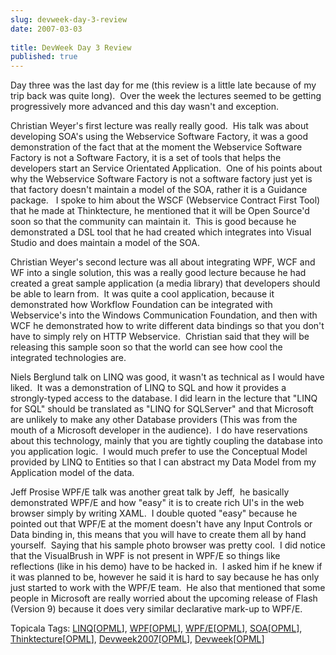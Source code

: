 ```yaml
---
slug: devweek-day-3-review
date: 2007-03-03
 
title: DevWeek Day 3 Review
published: true
---
```

<p>Day three was the last day for me (this review is a little late because of my trip back was quite long).  Over the week the lectures seemed to be getting progressively more advanced and this day wasn't and exception.</p> <p>Christian Weyer's first lecture was really really good.  His talk was about developing SOA's using the Webservice Software Factory, it was a good demonstration of the fact that at the moment the Webservice Software Factory is not a Software Factory, it is a set of tools that helps the developers start an Service Orientated Application.  One of his points about why the Webservice Software Factory is not a software factory just yet is that factory doesn't maintain a model of the SOA, rather it is a Guidance package.   I spoke to him about the WSCF (Webservice Contract First Tool) that he made at Thinktecture, he mentioned that it will be Open Source'd soon so that the community can maintain it.  This is good because he demonstrated a DSL tool that he had created which integrates into Visual Studio and does maintain a model of the SOA.</p> <p>Christian Weyer's second lecture was all about integrating WPF, WCF and WF into a single solution, this was a really good lecture because he had created a great sample application (a media library) that developers should be able to learn from.  It was quite a cool application, because it demonstrated how Workflow Foundation can be integrated with Webservice's into the Windows Communication Foundation, and then with WCF he demonstrated how to write different data bindings so that you don't have to simply rely on HTTP Webservice.  Christian said that they will be releasing this sample soon so that the world can see how cool the integrated technologies are.</p> <p>Niels Berglund talk on LINQ was good, it wasn't as technical as I would have liked.  It was a demonstration of LINQ to SQL and how it provides a strongly-typed access to the database. I did learn in the lecture that "LINQ for SQL" should be translated as "LINQ for SQLServer" and that Microsoft are unlikely to make any other Database providers (This was from the mouth of a Microsoft developer in the audience).  I do have reservations about this technology, mainly that you are tightly coupling the database into you application logic.  I would much prefer to use the Conceptual Model provided by LINQ to Entities so that I can abstract my Data Model from my Application model of the data.</p> <p>Jeff Prosise WPF/E talk was another great talk by Jeff,  he basically demonstrated WPF/E and how "easy" it is to create rich UI's in the web browser simply by writing XAML.  I double quoted "easy" because he pointed out that WPF/E at the moment doesn't have any Input Controls or Data binding in, this means that you will have to create them all by hand yourself.  Saying that his sample photo browser was pretty cool.  I did notice that the VisualBrush in WPF is not present in WPF/E so things like reflections (like in his demo) have to be hacked in.  I asked him if he knew if it was planned to be, however he said it is hard to say because he has only just started to work with the WPF/E team.  He also that mentioned that some people in Microsoft are really worried about the upcoming release of Flash (Version 9) because it does very similar declarative mark-up to WPF/E.</p> <p> </p><div class="wlWriterSmartContent" style="padding-right: 0px; display: inline; padding-left: 0px; padding-bottom: 0px; margin: 0px; padding-top: 0px;">Topicala Tags: <a href="http://www.topicala.com/tag/LINQ" rel="tag">LINQ</a>[<a href="http://www.topicala.com/opml/LINQ.opml">OPML</a>], <a href="http://www.topicala.com/tag/WPF" rel="tag">WPF</a>[<a href="http://www.topicala.com/opml/WPF.opml">OPML</a>], <a href="http://www.topicala.com/tag/WPF/E" rel="tag">WPF/E</a>[<a href="http://www.topicala.com/opml/WPF/E.opml">OPML</a>], <a href="http://www.topicala.com/tag/SOA" rel="tag">SOA</a>[<a href="http://www.topicala.com/opml/SOA.opml">OPML</a>], <a href="http://www.topicala.com/tag/Thinktecture" rel="tag">Thinktecture</a>[<a href="http://www.topicala.com/opml/Thinktecture.opml">OPML</a>], <a href="http://www.topicala.com/tag/Devweek2007" rel="tag">Devweek2007</a>[<a href="http://www.topicala.com/opml/Devweek2007.opml">OPML</a>], <a href="http://www.topicala.com/tag/Devweek" rel="tag">Devweek</a>[<a href="http://www.topicala.com/opml/Devweek.opml">OPML</a>]</div>

